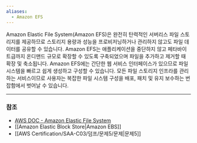 ```yaml
---
aliases:
  - Amazon EFS
---
```

Amazon Elastic File System(Amazon EFS)은 완전히 탄력적인 서버리스 파일 스토리지를 제공하므로 스토리지 용량과 성능을 프로비저닝하거나 관리하지 않고도 파일 데이터를 공유할 수 있습니다. Amazon EFS는 애플리케이션을 중단하지 않고 페타바이트급까지 온디맨드 규모로 확장할 수 있도록 구축되었으며 파일을 추가하고 제거할 때 확장 및 축소됩니다. Amazon EFS에는 간단한 웹 서비스 인터페이스가 있으므로 파일 시스템을 빠르고 쉽게 생성하고 구성할 수 있습니다. 모든 파일 스토리지 인프라를 관리하는 서비스이므로 사용자는 복잡한 파일 시스템 구성을 배포, 패치 및 유지 보수하는 번잡함에서 벗어날 수 있습니다.

---
###  참조
- [AWS DOC - Amazon Elastic File System](https://docs.aws.amazon.com/ko_kr/efs/latest/ug/whatisefs.html)
- [[Amazon Elastic Block Store|Amazon EBS]]
- [[AWS Certification/SAA-C03/덤프/문제5/문제|문제5]]


